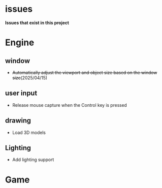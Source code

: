 # issues
**Issues that exist in this project**

# **Engine**

## **window**
* ~~Automatically adjust the viewport and object size based on the window size~~(2025/04/15)




## **user input**
* Release mouse capture when the Control key is pressed



## **drawing**
* Load 3D models



## **Lighting**
* Add lighting support


# **Game**

## 
